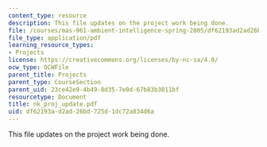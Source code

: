 ```yaml
---
content_type: resource
description: This file updates on the project work being done.
file: /courses/mas-961-ambient-intelligence-spring-2005/df62193ad2ad26bd725d1dc72a834d6a_nk_proj_update.pdf
file_type: application/pdf
learning_resource_types:
- Projects
license: https://creativecommons.org/licenses/by-nc-sa/4.0/
ocw_type: OCWFile
parent_title: Projects
parent_type: CourseSection
parent_uid: 23ce42e9-4b49-8d35-7e0d-67b83b3011bf
resourcetype: Document
title: nk_proj_update.pdf
uid: df62193a-d2ad-26bd-725d-1dc72a834d6a
---
```

This file updates on the project work being done.